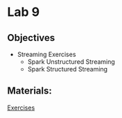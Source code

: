 # Lab 9

## Objectives
+ Streaming Exercises
  + Spark Unstructured Streaming
  + Spark Structured Streaming 
## Materials:

[Exercises](https://github.com/smduarte/spbd-2425/blob/main/docs/labs/lab9/SPBD_Labs_spark4_exercise.ipynb)

